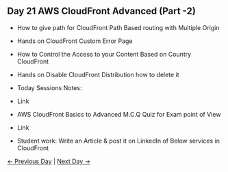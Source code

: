 ## Day 21 AWS CloudFront Advanced (Part -2)

 - How to give path for CloudFront Path Based routing with Multiple Origin
 - Hands on CloudFront Custom Error Page
 - How to Control the Access to your Content Based on Country CloudFront
 - Hands on Disable CloudFront Distribution how to delete it
 


  - Today Sessions Notes:
  - Link
  - AWS CloudFront Basics to Advanced M.C.Q Quiz for Exam point of View
  - Link

  - Student work: Write an Article & post it on LinkedIn of Below services in CloudFront

 [← Previous Day](../day20/README.md) | [Next Day →](../day22/README.md)

